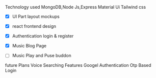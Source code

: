 
Technology used MongoDB,Node Js,Express Material Ui Tailwind css

- [x] UI Part layout mockups
- [x] react frontend design
- [x] Authentication login & register
- [x] Music Blog Page
- [ ] Music Play and Puse buddon


future Plans
 Voice Searching Features
 Googel Authentication Otp Based Login
